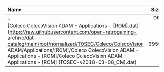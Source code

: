 |Name|Size|
|:---|---:|
|[..](../index.html)|DIR|
|[Coleco ColecoVision ADAM - Applications - [ROM].dat](https://raw.githubusercontent.com/open-retrogaming-archive/dat-catalog/main/root/normalized/TOSEC/Coleco/ColecoVision ADAM/Applications/[ROM]/Coleco ColecoVision ADAM - Applications - [ROM]/Coleco ColecoVision ADAM - Applications - [ROM] (TOSEC-v2018-03-08_CM).dat)|3950|
